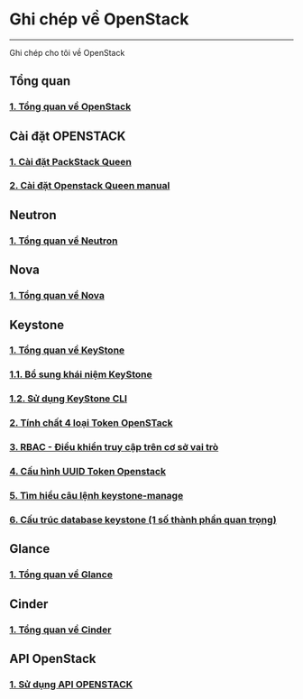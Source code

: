 # Ghi chép về OpenStack
---
Ghi chép cho tôi về OpenStack

## Tổng quan
### [1. Tổng quan về OpenStack](docs/openstack-overview.md)

## Cài đặt OPENSTACK 
### [1. Cài đặt PackStack Queen](docs/manual/packstack/queens.md) 
### [2. Cài đặt Openstack Queen manual](docs/manual/ops-install-manual.md)

## Neutron
### [1. Tổng quan về Neutron](docs/neutron/network-ops-overview.md)

## Nova
### [1. Tổng quan về Nova](docs/nova/nova-overview.md)

## Keystone
### [1. Tổng quan về KeyStone](docs/keystone/keystone-overview.md)
### [1.1. Bổ sung khái niệm KeyStone](docs/keystone/keystone-note-indeep.md)
### [1.2. Sử dụng KeyStone CLI](docs/keystone/keystone-cli.md)
### [2. Tính chất 4 loại Token OpenSTack](docs/keystone/token-keystone.md)
### [3. RBAC - Điều khiển truy cập trên cơ sở vai trò](docs/keystone/rbac.md)
### [4. Cấu hình UUID Token Openstack](docs/keystone/config-uuid-keystone.md)
### [5. Tìm hiểu câu lệnh keystone-manage](docs/keystone/keystone-manager.md)
### [6. Cấu trúc database keystone (1 số thành phần quan trọng)](docs/keystone/cautruc-db-keystone.md)

## Glance
### [1. Tổng quan về Glance](docs/glance/glance-overview.md)

## Cinder
### [1. Tổng quan về Cinder](docs/cinder/cinder-overview.md)

## API OpenStack
### [1. Sử dụng API OPENSTACK](docs/ops-api/ops-api.md)